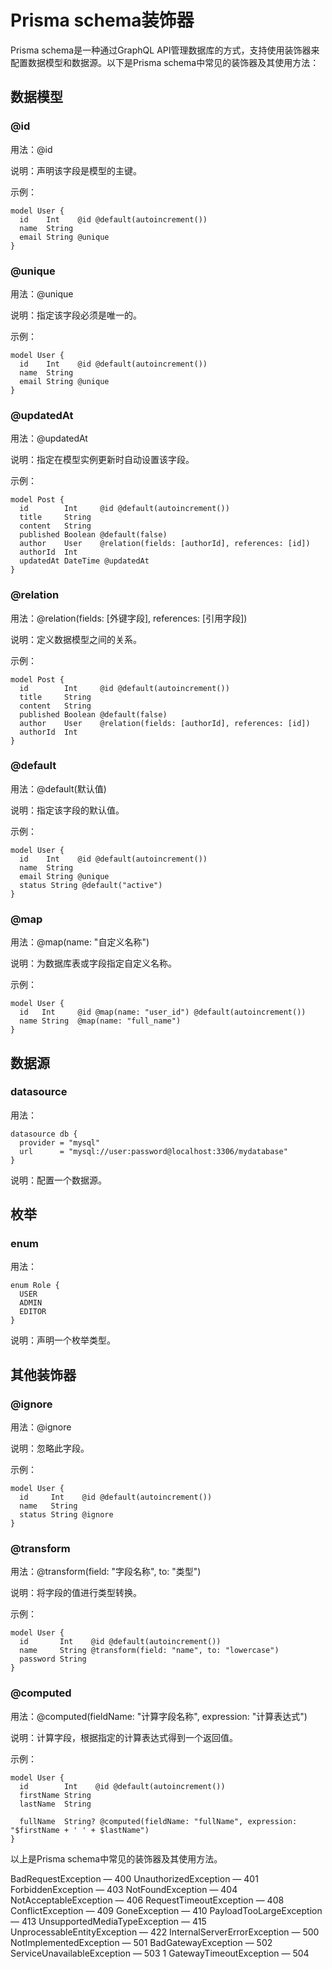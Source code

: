 # Prisma schema装饰器

Prisma schema是一种通过GraphQL API管理数据库的方式，支持使用装饰器来配置数据模型和数据源。以下是Prisma schema中常见的装饰器及其使用方法：

## 数据模型

### @id

用法：@id

说明：声明该字段是模型的主键。

示例：

```prisma
model User {
  id    Int    @id @default(autoincrement())
  name  String
  email String @unique
}
```

### @unique

用法：@unique

说明：指定该字段必须是唯一的。

示例：

```prisma
model User {
  id    Int    @id @default(autoincrement())
  name  String
  email String @unique
}
```

### @updatedAt

用法：@updatedAt

说明：指定在模型实例更新时自动设置该字段。

示例：

```prisma
model Post {
  id        Int     @id @default(autoincrement())
  title     String
  content   String
  published Boolean @default(false)
  author    User    @relation(fields: [authorId], references: [id])
  authorId  Int
  updatedAt DateTime @updatedAt
}
```

### @relation

用法：@relation(fields: [外键字段], references: [引用字段])

说明：定义数据模型之间的关系。

示例：

```prisma
model Post {
  id        Int     @id @default(autoincrement())
  title     String
  content   String
  published Boolean @default(false)
  author    User    @relation(fields: [authorId], references: [id])
  authorId  Int
}
```

### @default

用法：@default(默认值)

说明：指定该字段的默认值。

示例：

```prisma
model User {
  id    Int    @id @default(autoincrement())
  name  String
  email String @unique
  status String @default("active")
}
```

### @map

用法：@map(name: "自定义名称")

说明：为数据库表或字段指定自定义名称。

示例：

```prisma
model User {
  id   Int     @id @map(name: "user_id") @default(autoincrement())
  name String  @map(name: "full_name")
}
```

## 数据源

### datasource

用法：

```prisma
datasource db {
  provider = "mysql"
  url      = "mysql://user:password@localhost:3306/mydatabase"
}
```

说明：配置一个数据源。

## 枚举

### enum

用法：

```prisma
enum Role {
  USER
  ADMIN
  EDITOR
}
```

说明：声明一个枚举类型。

## 其他装饰器

### @ignore

用法：@ignore

说明：忽略此字段。

示例：

```prisma
model User {
  id     Int    @id @default(autoincrement())
  name   String
  status String @ignore
}
```

### @transform

用法：@transform(field: "字段名称", to: "类型")

说明：将字段的值进行类型转换。

示例：

```prisma
model User {
  id       Int    @id @default(autoincrement())
  name     String @transform(field: "name", to: "lowercase")
  password String
}
```

### @computed

用法：@computed(fieldName: "计算字段名称", expression: "计算表达式")

说明：计算字段，根据指定的计算表达式得到一个返回值。

示例：

```prisma
model User {
  id        Int    @id @default(autoincrement())
  firstName String
  lastName  String

  fullName  String? @computed(fieldName: "fullName", expression: "$firstName + ' ' + $lastName")
}
```

以上是Prisma schema中常见的装饰器及其使用方法。


BadRequestException — 400
UnauthorizedException — 401
ForbiddenException — 403
NotFoundException — 404
NotAcceptableException — 406
RequestTimeoutException — 408
ConflictException — 409
GoneException — 410
PayloadTooLargeException — 413
UnsupportedMediaTypeException — 415
UnprocessableEntityException — 422
InternalServerErrorException — 500
NotImplementedException — 501
BadGatewayException — 502
ServiceUnavailableException — 503 1
GatewayTimeoutException — 504
